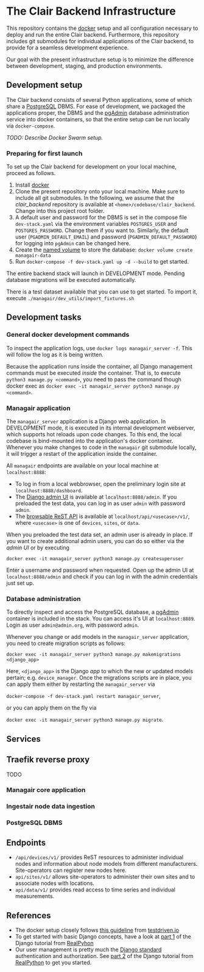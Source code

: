 # The Clair Backend Infrastructure

This repository contains the [docker](https://www.docker.com) setup and all configuration necessary to deploy and run the entire Clair backend. Furthermore, this repository includes git submodules for individual applications of the Clair backend, to provide for a seamless development experience.

Our goal with the present infrastructure setup is to minimize the difference between development, staging, and production environments.

## Development setup

The Clair backend consists of several Python applications, some of which share a [PostgreSQL](https://www.postgresql.org) DBMS. For ease of development, we packaged the applications proper, the DBMS and the [pgAdmin](https://www.pgadmin.org) database administration service into docker containers, so that the entire setup can be run locally via `docker-compose`.

_TODO: Describe Docker Swarm setup._

### Preparing for first launch

To set up the Clair backend for development on your local machine, proceed as follows.

1. Install [docker](https://www.docker.com/get-started)
2. Clone the present repository onto your local machine. Make sure to include all git submodules. In the following, we assume that the _clair_backend_ repository is available at `<home>/codebase/clair_backend`. Change into this project root folder.
3. A default user and password for the DBMS is set in the compose file `dev-stack.yaml` via the environment variables `POSTGRES_USER` and `POSTGRES_PASSWORD`. Change them if you want to. Similarly, the default user (`PGADMIN_DEFAULT_EMAIL`) and password (`PGADMIN_DEFAULT_PASSWORD`) for logging into `pgAdmin` can be changed here.
4. Create the [named volume](https://docs.docker.com/storage/volumes/) to store the database: `docker volume create managair-data`
5. Run `docker-compose -f dev-stack.yaml up -d --build` to get started.

The entire backend stack will launch in DEVELOPMENT mode. Pending database migrations will be executed automatically.

There is a test dataset available that you can use to get started. To import it, execute `./managair/dev_utils/import_fixtures.sh`

## Development tasks

### General docker development commands

To inspect the application logs, use `docker logs managair_server -f`. This will follow the log as it is being written.

Because the application runs inside the container, all Django management commands must be executed _inside_ the container. That is, to execute `python3 manage.py <command>`, you need to pass the command though docker exec as `docker exec -it managair_server python3 manage.py <command>`.

### Managair application

The `managair_server` application is a Django web application. In DEVELOPMENT mode, it is executed in its internal development webserver, which supports hot reloads upon code changes. To this end, the local codebase is bind-mounted into the application's docker container. Whenever you make changes to code in the `managair` git submodule locally, it will trigger a restart of the application inside the container. 

All `managair` endpoints are available on your local machine at `localhost:8888`:

- To log in from a local webbrowser, open the preliminary login site at `localhost:8888/dashboard`.
- The [Django admin UI](https://docs.djangoproject.com/en/3.1/ref/contrib/admin/) is available at `localhost:8888/admin`. If you preloaded the test data, you can log in as user `admin` with password `admin`.
- The [browsable ReST API](https://www.django-rest-framework.org/topics/browsable-api/) is available at `localhost/api/<usecase>/v1/`, where `<usecase>` is one of `devices`, `sites`, or `data`.

When you preloaded the test data set, an admin user is already in place. If you want to create additional admin users, you can do so either via the _admin UI_ or by executing

`docker exec -it managair_server python3 manage.py createsuperuser`

Enter a username and password when requested. Open up the admin UI at `localhost:8888/admin` and check if you can log in with the admin credentials just set up.

### Database administration

To directly inspect and access the PostgreSQL database, a [pgAdmin](https://www.pgadmin.org) container is included in the stack. You can access it's UI at `localhost:8889`. Login as user `admin@admin.org`, with password `admin`.

Whenever you change or add models in the `managair_server` application, you need to create migration scripts as follows:

`docker exec -it managair_server python3 manage.py makemigrations <django_app>`

Here, `<django_app>` is the Django _app_ to which the new or updated models pertain; e.g. `device_manager`. Once the migrations scripts are in place, you can apply them either by restarting the `managair_server` via

`docker-compose -f dev-stack.yaml restart managair_server`,

or you can apply them on the fly via

`docker exec -it managair_server python3 manage.py migrate`.

## Services

## Traefik reverse proxy

TODO

### Managair core application

### Ingestair node data ingestion

### PostgreSQL DBMS

## Endpoints

- `/api/devices/v1/` provides ReST resources to administer individual nodes and information about node models from different manufacturers. Site-operators can register new nodes here.
- `api/sites/v1/` allows site-operators to administer their own sites and to associate nodes with locations.
- `api/data/v1/` provides read access to time series and individual measurements.

## References

- The docker setup closely follows [this guideline](https://testdriven.io/blog/dockerizing-django-with-postgres-gunicorn-and-nginx/) from [testdriven.io](https://testdriven.io/)
- To get started with basic Django concepts, have a look at [part 1](https://realpython.com/get-started-with-django-1/) of the Django tutorial from [RealPyhon](https://realpython.com/get-started-with-django-1/)
- Our user management is pretty much the [Django standard](https://docs.djangoproject.com/en/3.0/topics/auth/default/) authentication and authorization. See [part 2](https://realpython.com/django-user-management/) of the Django tutorial from [RealPython](https://realpython.com/) to get you started.
